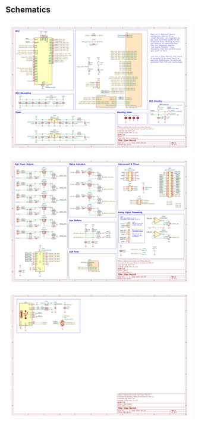 ## Schematics

![img](./Chao%20Recruit.svg)
![img](./Chao%20Recruit-HMI.svg)
![img](./Chao%20Recruit-HMI-USB1.svg)
